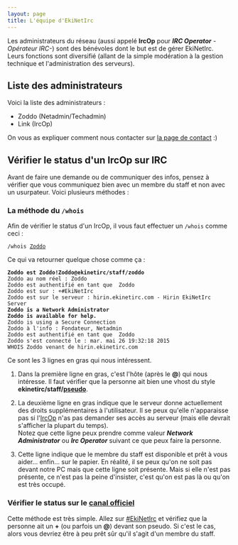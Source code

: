```yaml
---
layout: page
title: L'équipe d'EkiNetIrc
---
```


Les administrateurs du réseau (aussi appelé **IrcOp** pour _**IRC Operator** -Opérateur IRC-_) sont des bénévoles dont le but est de gérer EkiNetIrc.
Leurs fonctions sont diversifié (allant de la simple modération à la gestion technique et l'administration des serveurs).


## Liste des administrateurs
Voici la liste des administrateurs :

* Zoddo (Netadmin/Techadmin)
* Link (IrcOp)

On vous as expliquer comment nous contacter sur [la page de contact](/contact.html) :)


## Vérifier le status d'un IrcOp sur IRC
Avant de faire une demande ou de communiquer des infos, pensez à vérifier que vous communiquez bien avec un membre du staff et non avec un usurpateur. Voici plusieurs méthodes :

### La méthode du `/whois`
Afin de vérifier le status d'un IrcOp, il vous faut effectuer un `/whois` comme ceci :
<pre><code>/whois <u>Zoddo</u>
</code></pre>
Ce qui va retourner quelque chose comme ça :
<pre><code><strong>Zoddo est Zoddo!Zoddo@ekinetirc/staff/zoddo</strong>
Zoddo au nom réel : Zoddo
Zoddo est authentifié en tant que  Zoddo
Zoddo est sur : +#EkiNetIrc
Zoddo est sur le serveur : hirin.ekinetirc.com - Hirin EkiNetIrc Server
<strong>Zoddo is a Network Administrator
Zoddo is available for help.</strong>
Zoddo is using a Secure Connection
Zoddo à l'info : Fondateur, Netadmin
Zoddo est authentifié en tant que  Zoddo
Zoddo s'est connecté le : mar. mai 26 19:32:18 2015
WHOIS Zoddo venant de hirin.ekinetirc.com
</code></pre>

Ce sont les 3 lignes en gras qui nous intéressent.

1. Dans la première ligne en gras, c'est l'hôte (après le **@**) qui nous intéresse. Il faut vérifier que la personne ait bien une vhost du style **ekinetirc/staff/<u>pseudo</u>**.

2. La deuxième ligne en gras indique que le serveur donne actuellement des droits supplémentaires à l'utilisateur. Il se peux qu'elle n'apparaisse pas si l'[IrcOp](/equipe.html) n'as pas demander ses accès au serveur (mais elle devrait s'afficher la plupart du temps).  
Notez que cette ligne peux prendre comme valeur ***Network Administrator*** ou ***Irc Operator*** suivant ce que peux faire la personne.

3. Cette ligne indique que le membre du staff est disponible et prêt à vous aider... enfin... sur le papier. En réalité, il se peux qu'on ne soit pas devant notre PC mais que cette ligne soit présente. Mais si elle n'est pas présente, ce n'est pas la peine d'insister, c'est qu'on est pas là ou qu'on est très occupé.

### Vérifier le status sur le [canal officiel](irc://irc.ekinetirc.com/#EkiNetIrc)
Cette méthode est très simple. Allez sur [#EkiNetIrc](irc://irc.ekinetirc.com/#EkiNetIrc) et vérifiez que la personne ait un **+** (ou parfois un **@**) devant son pseudo.
Si c'est le cas, alors vous devriez être à peu prêt sûr qu'il s'agit d'un membre du staff.
